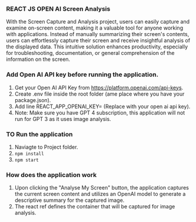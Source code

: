 ### REACT JS OPEN AI Screen Analysis

With the Screen Capture and Analysis project, users can easily capture and examine on-screen content, making it a valuable tool for anyone working with applications. Instead of manually summarizing their screen's contents, users can effortlessly capture their screen and receive insightful analysis of the displayed data. This intuitive solution enhances productivity, especially for troubleshooting, documentation, or general comprehension of the information on the screen.

### Add Open AI API key before running the application.

1.  Get your Open AI API Key from https://platform.openai.com/api-keys.
2.  Create .env file inside the root folder (ame place where you have your package.json).
3.  Add line REACT_APP_OPENAI_KEY=<Your API Key here> (Replace <Your API Key here> with your open ai api key).
4.  Note: Make sure you have GPT 4 subscription, this application will not run for GPT 3 as it uses image analysis.

### TO Run the application

1. Naviagte to Project folder.
2. `npm install`
3. `npm start`

### How does the application work

1. Upon clicking the "Analyse My Screen" button, the application captures the current screen content and utilizes an OpenAI model to generate a descriptive summary for the captured image.
2. The react ref defines the container that will be captured for image analysis.
